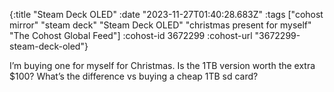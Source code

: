 {:title "Steam Deck OLED"
 :date "2023-11-27T01:40:28.683Z"
 :tags ["cohost mirror" "steam deck" "Steam Deck OLED" "christmas present for myself" "The Cohost Global Feed"]
 :cohost-id 3672299
 :cohost-url "3672299-steam-deck-oled"}

I’m buying one for myself for Christmas. Is the 1TB version worth the extra $100? What’s the difference vs buying a cheap 1TB sd card?